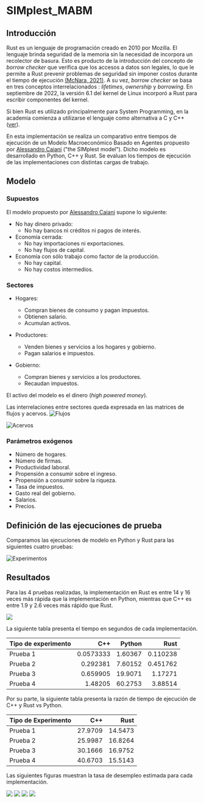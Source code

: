 # SIMplest_MABM

## Introducción

Rust es un lenguaje de programación creado en 2010 por Mozilla. El lenguaje brinda seguridad de la memoria sin la necesidad de incorpora un recolector de basura. Esto es producto de la introducción del concepto de *borrow checker* que verifica que los accesos a datos son legales, lo que le permite a Rust prevenir problemas de seguridad sin imponer costos durante el tiempo de ejecución [(McNara, 2021)](https://www.manning.com/books/rust-in-action). A su vez, *borrow checker* se basa en tres conceptos interrelacionados : *lifetimes*, *ownership* y *borrowing*.  En septiembre de 2022, la versión 6.1 del kernel de Linux incorporó a Rust para escribir componentes del kernel.

Si bien Rust es utilizado principalmente para System Programming, en la academia comienza a utilizarse el lenguaje como alternativa a C y C++ ([ver](https://www.nature.com/articles/d41586-020-03382-2)).

En esta implementación se realiza un comparativo entre tiempos de ejecución de un Modelo Macroeconómico Basado en Agentes propuesto por [Alessandro Caiani](https://sites.google.com/view/alessandro-caiani/teaching#h.p_NCwo3LmKcTZs) ("the SIMplest model"). Dicho modelo es desarrollado en Python, C++ y Rust. Se evaluan los tiempos de ejecución de las implementaciones con distintas cargas de trabajo.

## Modelo

### Supuestos

El modelo propuesto por [Alessandro Caiani](https://sites.google.com/view/alessandro-caiani/teaching#h.p_NCwo3LmKcTZs) supone lo siguiente:

* No hay dinero privado:
	- No hay bancos ni créditos ni pagos de interés.
* Economía cerrada:
	- No hay importaciones ni exportaciones.
	- No hay flujos de capital.
* Economía con sólo trabajo como factor de la producción.
	- No hay capital. 
	- No hay costos intermedios.
	
### Sectores

* Hogares:
	- Compran bienes de consumo y pagan impuestos.
	- Obtienen salario.
	- Acumulan activos.
	
* Productores:
	- Venden bienes y servicios a los hogares y gobierno.
	- Pagan salarios e impuestos.
	
* Gobierno:
	- Compran bienes y servicios a los productores.
	- Recaudan impuestos.

El activo del modelo es el dinero (*high powered money*).

Las interrelaciones entre sectores queda expresada en las matrices de flujos y acervos.
![Flujos](images/flujos.png)

![Acervos](images/acervos.png)

### Parámetros exógenos

* Número de hogares.
* Número de firmas.
* Productividad laboral.
* Propensión a consumir sobre el ingreso.
* Propensión a consumir sobre la riqueza.
* Tasa de impuestos.
* Gasto real del gobierno.
* Salarios.
* Precios.

## Definición de las ejecuciones de prueba

Comparamos las ejecuciones de modelo en Python y Rust para las siguientes cuatro pruebas:

![Experimentos](images/experimentos.png)

## Resultados 

Para las 4 pruebas realizadas, la implementación en Rust es entre 14 y 16 veces más rápida que la implementación en Python, mientras que C++ es entre 1.9 y 2.6 veces más rápido que Rust.

![](images/tiempo_ejec_rust_python.png)

La siguiente tabla presenta el tiempo en segundos de cada implementación.

| Tipo de experimento   |       C++ |   Python |     Rust |
|:----------------|----------:|---------:|---------:|
| Prueba 1        | 0.0573333 |  1.60367 | 0.110238 |
| Prueba 2        | 0.292381  |  7.60152 | 0.451762 |
| Prueba 3        | 0.659905  | 19.9071  | 1.17271  |
| Prueba 4        | 1.48205   | 60.2753  | 3.88514  |


Por su parte, la siguiente tabla presenta la razón de tiempo de ejecución de C++ y Rust vs Python.

| Tipo de Experimento   |     C++ |    Rust |
|:----------------|--------:|--------:|
| Prueba 1        | 27.9709 | 14.5473 |
| Prueba 2        | 25.9987 | 16.8264 |
| Prueba 3        | 30.1666 | 16.9752 |
| Prueba 4        | 40.6703 | 15.5143 |


Las siguientes figuras muestran la tasa de desempleo estimada para cada implementación.

![](images/Prueba_1_tasa_desempleo.png)
![](images/Prueba_2_tasa_desempleo.png)
![](images/Prueba_3_tasa_desempleo.png)
![](images/Prueba_4_tasa_desempleo.png)